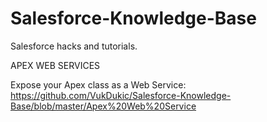 # Salesforce-Knowledge-Base
Salesforce hacks and tutorials.


APEX WEB SERVICES

Expose your Apex class as a Web Service: https://github.com/VukDukic/Salesforce-Knowledge-Base/blob/master/Apex%20Web%20Service
